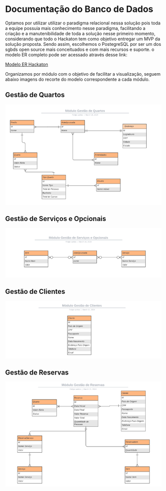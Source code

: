 # Documentação do Banco de Dados


Optamos por utilizar utilizar o paradigma relacional nessa solução pois toda a equipe possuia mais conhecimento nesse paradigma, facilitando a criação e a manutenibilidade de toda a solução nesse primeiro momento, considerando que todo o Hackaton tem como objetivo entregar um MVP da solução proposta. 
Sendo assim, escolhemos o PostegreSQL por ser um dos sgbds open source mais conceituados e com mais recursos e suporte.
o modelo ER completo pode ser acessado através desse link:

[Modelo ER Hackaton](./DiagramaERHackaton.pdf)

Organizamos por módulo com o objetivo de facilitar a visualização, seguem abaixo imagens do recorte do modelo correspondente a cada módulo. 

## Gestão de Quartos
![](2024-03-15-21-03-01.png)

## Gestão de Serviços e Opcionais 

![](2024-03-15-21-03-35.png)

## Gestão de Clientes 
![](2024-03-15-21-04-06.png)

## Gestão de Reservas
![](2024-03-15-21-04-41.png)